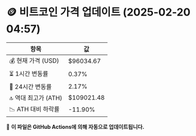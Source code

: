 # 🪙 비트코인 가격 업데이트 (2025-02-20 04:57)

| 항목                | 값 |
|--------------------|----------------|
| 💰 현재 가격 (USD) | $96034.67 |
| ⏳ 1시간 변동률    | 0.37% |
| 📆 24시간 변동률   | 2.17% |
| 🔝 역대 최고가 (ATH) | $109021.48 |
| 📉 ATH 대비 하락률 | -11.90% |

🔄 **이 파일은 GitHub Actions에 의해 자동으로 업데이트됩니다.**
